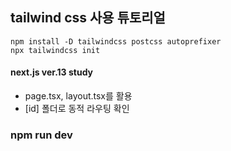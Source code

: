 ## tailwind css 사용 튜토리얼

```
npm install -D tailwindcss postcss autoprefixer
npx tailwindcss init
```

#### next.js ver.13 study

- page.tsx, layout.tsx를 활용
- [id] 폴더로 동적 라우팅 확인

### npm run dev
